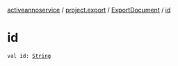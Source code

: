[activeannoservice](../../index.md) / [project.export](../index.md) / [ExportDocument](index.md) / [id](./id.md)

# id

`val id: `[`String`](https://kotlinlang.org/api/latest/jvm/stdlib/kotlin/-string/index.html)